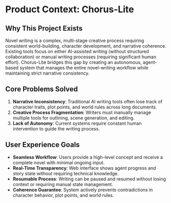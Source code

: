 # **Product Context: Chorus-Lite**

## **Why This Project Exists**

Novel writing is a complex, multi-stage creative process requiring consistent world-building, character development, and narrative coherence. Existing tools focus on either AI-assisted writing (without structured collaboration) or manual writing processes (requiring significant human effort). Chorus-Lite bridges this gap by creating an autonomous, agent-based system that manages the entire novel-writing workflow while maintaining strict narrative consistency.

## **Core Problems Solved**

1. **Narrative Inconsistency**: Traditional AI writing tools often lose track of character traits, plot points, and world rules across long documents.
2. **Creative Process Fragmentation**: Writers must manually manage multiple tools for outlining, scene generation, and editing.
3. **Lack of Autonomy**: Current systems require constant human intervention to guide the writing process.

## **User Experience Goals**

- **Seamless Workflow**: Users provide a high-level concept and receive a complete novel with minimal ongoing input.
- **Real-Time Transparency**: Web interface shows agent progress and story state without requiring technical knowledge.
- **Resumable Process**: Writing can be paused and resumed without losing context or requiring manual state management.
- **Coherence Guarantee**: System actively prevents contradictions in character behavior, plot points, and world rules.

